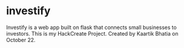 # investify
Investify is a web app built on flask that connects small businesses to investors.
This is my HackCreate Project.
Created by Kaartik Bhatia on October 22.
